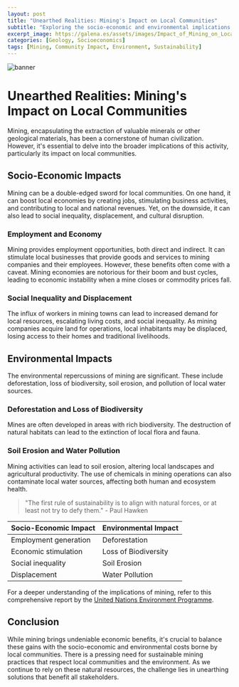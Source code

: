 ```yaml
---
layout: post
title: "Unearthed Realities: Mining's Impact on Local Communities"
subtitle: "Exploring the socio-economic and environmental implications of mining on nearby communities."
excerpt_image: https://galena.es/assets/images/Impact_of_Mining_on_Local_Communities.png
categories: [Geology, Socioeconomics]
tags: [Mining, Community Impact, Environment, Sustainability]
---
```


![banner](https://galena.es/assets/images/Impact_of_Mining_on_Local_Communities.png)

# Unearthed Realities: Mining's Impact on Local Communities

Mining, encapsulating the extraction of valuable minerals or other geological materials, has been a cornerstone of human civilization. However, it's essential to delve into the broader implications of this activity, particularly its impact on local communities.

## Socio-Economic Impacts

Mining can be a double-edged sword for local communities. On one hand, it can boost local economies by creating jobs, stimulating business activities, and contributing to local and national revenues. Yet, on the downside, it can also lead to social inequality, displacement, and cultural disruption.

### Employment and Economy

Mining provides employment opportunities, both direct and indirect. It can stimulate local businesses that provide goods and services to mining companies and their employees. However, these benefits often come with a caveat. Mining economies are notorious for their boom and bust cycles, leading to economic instability when a mine closes or commodity prices fall.

### Social Inequality and Displacement

The influx of workers in mining towns can lead to increased demand for local resources, escalating living costs, and social inequality. As mining companies acquire land for operations, local inhabitants may be displaced, losing access to their homes and traditional livelihoods.

## Environmental Impacts

The environmental repercussions of mining are significant. These include deforestation, loss of biodiversity, soil erosion, and pollution of local water sources.

### Deforestation and Loss of Biodiversity

Mines are often developed in areas with rich biodiversity. The destruction of natural habitats can lead to the extinction of local flora and fauna. 

### Soil Erosion and Water Pollution

Mining activities can lead to soil erosion, altering local landscapes and agricultural productivity. The use of chemicals in mining operations can also contaminate local water sources, affecting both human and ecosystem health.

> "The first rule of sustainability is to align with natural forces, or at least not try to defy them." - Paul Hawken

| Socio-Economic Impact | Environmental Impact |
| --------------------- | -------------------- |
| Employment generation | Deforestation |
| Economic stimulation  | Loss of Biodiversity |
| Social inequality     | Soil Erosion |
| Displacement          | Water Pollution |

For a deeper understanding of the implications of mining, refer to this comprehensive report by the [United Nations Environment Programme](https://www.unep.org/resources/report/environmental-and-health-impacts-mining-africa).

## Conclusion

While mining brings undeniable economic benefits, it's crucial to balance these gains with the socio-economic and environmental costs borne by local communities. There is a pressing need for sustainable mining practices that respect local communities and the environment. As we continue to rely on these natural resources, the challenge lies in unearthing solutions that benefit all stakeholders.